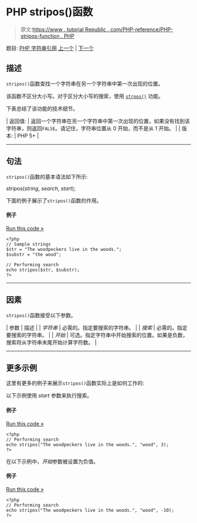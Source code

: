 # PHP stripos()函数

> 原文:[https://www . tutorial Republic . com/PHP-reference/PHP-stripos-function . PHP](https://www.tutorialrepublic.com/php-reference/php-stripos-function.php)

题目: [PHP 字符串引用](php-string-functions.php) [上一个](php-stripslashes-function.php) | [下一个](php-stristr-function.php)

## 描述

`stripos()`函数查找一个字符串在另一个字符串中第一次出现的位置。

该函数不区分大小写。对于区分大小写的搜索，使用 [`strpos()`](php-strpos-function.php) 功能。

下表总结了该功能的技术细节。

| 返回值: | 返回一个字符串在另一个字符串中第一次出现的位置，如果没有找到该字符串，则返回`FALSE`。请记住，字符串位置从 0 开始，而不是从 1 开始。 |
| 版本: | PHP 5+ |

* * *

## 句法

`stripos()`函数的基本语法如下所示:

stripos(*string*, *search*, *start*);

下面的例子展示了`stripos()`函数的作用。

#### 例子

[Run this code »](../codelab.php?topic=php&file=case-insensitive-strpos "Run this code to view the output")

```
<?php
// Sample strings
$str = "The woodpeckers live in the woods.";
$substr = "the wood";

// Performing search
echo stripos($str, $substr);
?>
```

* * *

## 因素

`stripos()`函数接受以下参数。

| 参数 | 描述 |
| *字符串* | 必需的。指定要搜索的字符串。 |
| *搜索* | 必需的。指定要搜索的字符串。 |
| *开始* | 可选。指定字符串中开始搜索的位置。如果是负数，搜索将从字符串末尾开始计算字符数。 |

* * *

## 更多示例

这里有更多的例子来展示`stripos()`函数实际上是如何工作的:

以下示例使用 *start* 参数来执行搜索。

#### 例子

[Run this code »](../codelab.php?topic=php&file=using-start-parameter-in-stripos "Run this code to view the output")

```
<?php
// Performing search
echo stripos("The woodpeckers live in the woods.", "wood", 3); 
?>
```

在以下示例中，*开始*参数被设置为负值。

#### 例子

[Run this code »](../codelab.php?topic=php&file=using-negative-start-in-stripos "Run this code to view the output")

```
<?php
// Performing search
echo stripos("The woodpeckers live in the woods.", "wood", -10);
?>
```